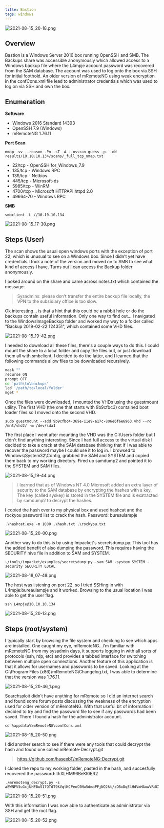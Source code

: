 ```yaml
---
title: Bastion
tags: windows
---
```


![2021-08-15_20-18.png](assets/2021-08-15_20-18.png)

## Overview

Bastion is a Windows Server 2016 box running OpenSSH and SMB. The Backups share was accessible anonymously which allowed access to a Windows backup file where the L4mpje account password was recovered from the SAM database. The account was used to log onto the box via SSH for initial foothold. An older version of mRemoteNG using weak encryption in the confCons.xml file lead to administrator credentials which was used to log on via SSH and own the box.

## Enumeration

**Software**

* Windows 2016 Standard 14393
* OpenSSH 7.9 (Windows)
* mRemoteNG 1.76.11

**Port Scan**

```
nmap -vv --reason -Pn -sT -A --osscan-guess -p- -oN results/10.10.10.134/scans/_full_tcp_nmap.txt 
```

* 22/tcp - OpenSSH for_Windows_7.9
* 135/tcp - Windows RPC
* 139/tcp - Netbios
* 445/tcp - Microsoft-ds
* 5985/tcp - WinRM
* 4700/tcp - Microsoft HTTPAPI httpd 2.0
* 49664-70 - Windows RPC

**SMB**

```
smbclient -L //10.10.10.134
```

![2021-08-15_17-30.png](assets/2021-08-15_17-30.png)

## Steps (User)

The scan shows the usual open windows ports with the exception of port 22, which is unusual to see on a Windows box. Since I didn't yet have credentials I took a note of the version and moved on to SMB to see what kind of access I have. Turns out I can access the Backup folder anonymously. 

I poked around on the share and came across notes.txt which contained the message:  

> Sysadmins: please don't transfer the entire backup file locally, the VPN to the subsidiary office is too slow.

Ok interesting... is that a hint that this could be a rabbit hole or do the backups contain useful information. Only one way to find out... I navigated to the WindowsImageBackup folder and worked my way to a folder called "Backup 2019-02-22 124351", which contained some VHD files.

![2021-08-15_19-42.png](assets/2021-08-15_19-42.png)

I needed to download all these files, there's a couple ways to do this. I could mount the share to a local folder and copy the files out, or just download them all with smbclient.  I decided to do the latter, and I learned that the following commands allow files to be downloaded recursively.

```bash
mask ""
recurse ON
prompt OFF
cd 'path\to\backups'
lcd '/path/to/local/folder'
mget *
```

Once the files were downloaded, I mounted the VHDs using the guestmount utility. The first VHD (the one that starts with 9b9cfbc3) contained boot loader files so I moved onto the second VHD.

```
sudo guestmount --add 9b9cfbc4-369e-11e9-a17c-806e6f6e6963.vhd --ro /mnt/vhd2/ -m /dev/sda1
```

The first place I went after mounting the VHD was the C:\Users folder but I didn't find anything interesting.  Since I had full access to the virtual disk I decided to take a crack at the SAM database thinking that if I was able to recover the password maybe I could use it to log in. I browsed to Windows\System32\Config, grabbed the SAM and SYSTEM and copied them back to my working directory. Fired up samdump2 and pointed it to the SYSTEM and SAM files.

![2021-08-15_19-44.png](assets/2021-08-15_19-44.png)

> I learned that as of Windows NT 4.0 Microsoft added an extra layer of security to the SAM database by encrypting the hashes with a key. The key (called syskey) is stored in the SYSTEM file and is exatracted by samdump2 to decrypt the hashes.

I copied the hash over to my physical box and used hashcat and the rockyou password list to crack the hash. Password: bureaulampje

```
.\hashcat.exe -m 1000 .\hash.txt .\rockyou.txt
```

![2021-08-15_20-00.png](assets/2021-08-15_20-00.png)

Another way to do this is by using Impacket's secretsdump.py. This tool has the added benefit of also dumping the password. This requires having the SECURITY hive file in addition to SAM and SYSTEM.

```
~/tools/impacket/examples/secretsdump.py -sam SAM -system SYSTEM -security SECURITY LOCAL
```

![2021-08-18_07-48.png](assets/2021-08-18_07-48.png)

The host was listening on port 22, so I tried SSHing in with L4mpje:bureaulampje and it worked. Browsing to the usual location I was able to get the user flag. 

```
ssh L4mpje@10.10.10.134
```

![2021-08-15_20-13.png](assets/2021-08-15_20-13.png)

## Steps (root/system)

I typically start by browsing the file system and checking to see which apps are installed. One caught my eye, mRemoteNG...I'm familiar with mRemoteNG from my sysadmin days, it supports logging in with all sorts of protocols (ssh, rdp, etc) and provides a tabbed interface for switching between multiple open connections. Another feature of this application is that it allows for usernames and passwords to be saved. Looking at the C:\Program Files (x86)\mRemoteNG\Changelog.txt, I was able to determine that the version was 1.76.11.

![2021-08-15_20-46_1.png](assets/2021-08-15_20-46_1.png)

Searchsploit didn't have anything for mRemote so I did an internet search and found some forum posts discussing the weakness of the encryption used for older version of mRemoteNG. With that useful bit of information I decided to try and find the password file to see if any passwords had been saved. There I found a hash for the administrator account.

```
cd %appdata%\mRemoteNG\confCons.xml
```

![2021-08-15_20-50.png](assets/2021-08-15_20-50.png)

I did another search to see if there were any tools that could decrypt the hash and found one called mRemote-Decrypt.git

> https://github.com/haseebT/mRemoteNG-Decrypt.git

I cloned the repo to my working folder, pasted in the hash, and succesfully recovered the password: thXLHM96BeKl0ER2

```
./mremoteng_decrypt.py -s aEWNFV5uGcjUHF0uS17QTdT9kVqtKCPeoC0Nw5dmaPFjNQ2kt/zO5xDqE4HdVmHAowVRdC7emf7lWWA10dQKiw==
```

![2021-08-15_20-51.png](assets/2021-08-15_20-51.png)

With this information I was now able to authenticate as administrator via SSH and get the root flag. 

![2021-08-15_20-52.png](assets/2021-08-15_20-52.png)
